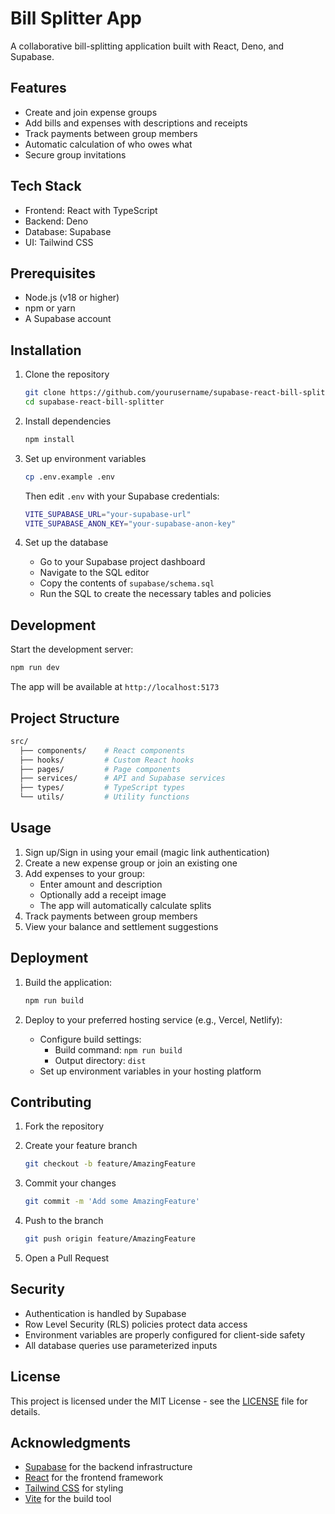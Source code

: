 # Bill Splitter App

A collaborative bill-splitting application built with React, Deno, and Supabase.

## Features

- Create and join expense groups
- Add bills and expenses with descriptions and receipts
- Track payments between group members
- Automatic calculation of who owes what
- Secure group invitations

## Tech Stack

- Frontend: React with TypeScript
- Backend: Deno
- Database: Supabase
- UI: Tailwind CSS

## Prerequisites

- Node.js (v18 or higher)
- npm or yarn
- A Supabase account

## Installation

1. Clone the repository

   ```bash
   git clone https://github.com/yourusername/supabase-react-bill-splitter.git
   cd supabase-react-bill-splitter
   ```

2. Install dependencies

   ```bash
   npm install
   ```

3. Set up environment variables

   ```bash
   cp .env.example .env
   ```

   Then edit `.env` with your Supabase credentials:

   ```bash
   VITE_SUPABASE_URL="your-supabase-url"
   VITE_SUPABASE_ANON_KEY="your-supabase-anon-key"
   ```

4. Set up the database
   - Go to your Supabase project dashboard
   - Navigate to the SQL editor
   - Copy the contents of `supabase/schema.sql`
   - Run the SQL to create the necessary tables and policies

## Development

Start the development server:

```bash
npm run dev
```

The app will be available at `http://localhost:5173`

## Project Structure

```bash
src/
  ├── components/    # React components
  ├── hooks/         # Custom React hooks
  ├── pages/         # Page components
  ├── services/      # API and Supabase services
  ├── types/         # TypeScript types
  └── utils/         # Utility functions
```

## Usage

1. Sign up/Sign in using your email (magic link authentication)
2. Create a new expense group or join an existing one
3. Add expenses to your group:
   - Enter amount and description
   - Optionally add a receipt image
   - The app will automatically calculate splits
4. Track payments between group members
5. View your balance and settlement suggestions

## Deployment

1. Build the application:

   ```bash
   npm run build
   ```

2. Deploy to your preferred hosting service (e.g., Vercel, Netlify):
   - Configure build settings:
     - Build command: `npm run build`
     - Output directory: `dist`
   - Set up environment variables in your hosting platform

## Contributing

1. Fork the repository
2. Create your feature branch

   ```bash
   git checkout -b feature/AmazingFeature
   ```

3. Commit your changes

   ```bash
   git commit -m 'Add some AmazingFeature'
   ```

4. Push to the branch

   ```bash
   git push origin feature/AmazingFeature
   ```

5. Open a Pull Request

## Security

- Authentication is handled by Supabase
- Row Level Security (RLS) policies protect data access
- Environment variables are properly configured for client-side safety
- All database queries use parameterized inputs

## License

This project is licensed under the MIT License - see the [LICENSE](LICENSE) file for details.

## Acknowledgments

- [Supabase](https://supabase.io/) for the backend infrastructure
- [React](https://reactjs.org/) for the frontend framework
- [Tailwind CSS](https://tailwindcss.com/) for styling
- [Vite](https://vitejs.dev/) for the build tool
